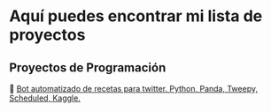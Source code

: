 # Aquí puedes encontrar mi lista de proyectos 


## Proyectos de Programación
🤖 [Bot automatizado de recetas para twitter. Python, Panda, Tweepy, Scheduled, Kaggle.](https://github.com/Andiiencode/recipebot)



